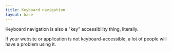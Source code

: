```yaml
---
title: Keyboard navigation
layout: base
---
```

Keyboard navigation is also a "key" accessibility thing, literally.

If your website or application is not keyboard-accessible, a lot of
people will have a problem using it.
